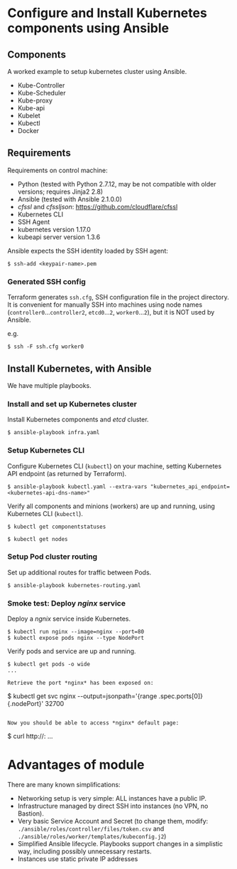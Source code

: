 # Configure and Install Kubernetes components using Ansible

## Components 

A worked example to setup kubernetes cluster using Ansible.

- Kube-Controller
- Kube-Scheduler
- Kube-proxy
- Kube-api
- Kubelet
- Kubectl
- Docker

## Requirements

Requirements on control machine:

- Python (tested with Python 2.7.12, may be not compatible with older versions; requires Jinja2 2.8)
- Ansible (tested with Ansible 2.1.0.0)
- *cfssl* and *cfssljson*:  https://github.com/cloudflare/cfssl
- Kubernetes CLI
- SSH Agent
- kubernetes version 1.17.0
- kubeapi server version 1.3.6


Ansible expects the SSH identity loaded by SSH agent:
```
$ ssh-add <keypair-name>.pem
```

### Generated SSH config

Terraform generates `ssh.cfg`, SSH configuration file in the project directory.
It is convenient for manually SSH into machines using node names (`controller0`...`controller2`, `etcd0`...`2`, `worker0`...`2`), but it is NOT used by Ansible.

e.g.
```
$ ssh -F ssh.cfg worker0
```

## Install Kubernetes, with Ansible

We have multiple playbooks.

### Install and set up Kubernetes cluster

Install Kubernetes components and *etcd* cluster.
```
$ ansible-playbook infra.yaml
```

### Setup Kubernetes CLI

Configure Kubernetes CLI (`kubectl`) on your machine, setting Kubernetes API endpoint (as returned by Terraform).
```
$ ansible-playbook kubectl.yaml --extra-vars "kubernetes_api_endpoint=<kubernetes-api-dns-name>"
```

Verify all components and minions (workers) are up and running, using Kubernetes CLI (`kubectl`).

```
$ kubectl get componentstatuses

$ kubectl get nodes
```

### Setup Pod cluster routing

Set up additional routes for traffic between Pods.
```
$ ansible-playbook kubernetes-routing.yaml
```

### Smoke test: Deploy *nginx* service

Deploy a *ngnix* service inside Kubernetes.
```
$ kubectl run nginx --image=nginx --port=80
$ kubectl expose pods nginx --type NodePort
```

Verify pods and service are up and running.

```
$ kubectl get pods -o wide
...

Retrieve the port *nginx* has been exposed on:

```
$ kubectl get svc nginx --output=jsonpath='{range .spec.ports[0]}{.nodePort}'
32700
```

Now you should be able to access *nginx* default page:
```
$ curl http://<worker-public-ip>:<exposed-port>
...

# Advantages of module

There are many known simplifications:

- Networking setup is very simple: ALL instances have a public IP.
- Infrastructure managed by direct SSH into instances (no VPN, no Bastion).
- Very basic Service Account and Secret (to change them, modify: `./ansible/roles/controller/files/token.csv` and `./ansible/roles/worker/templates/kubeconfig.j2`)
- Simplified Ansible lifecycle. Playbooks support changes in a simplistic way, including possibly unnecessary restarts.
- Instances use static private IP addresses
